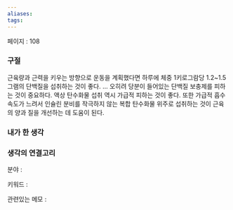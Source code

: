 ```yaml
---
aliases: 
tags:
---
```

페이지 : 108

### 구절
근육량과 근력을 키우는 방향으로 운동을 계획했다면 하루에 체중 1키로그람당 1.2~1.5그램의 단백질을 섭취하는 것이 좋다. ... 오히려 당분이 들어있는 단백질 보충제를 피하는 것이 중요하다. 액상 탄수화물 섭취 역시 가급적 피하는 것이 좋다. 또한 가급적 흡수 속도가 느려서 인슐린 분비를 작극하지 않는 복합 탄수화물 위주로 섭취하는 것이 근육의 양과 질을 개선하는 데 도움이 된다.


### 내가 한 생각


### 생각의 연결고리
분야 : 

키워드 : 

관련있는 메모 : 